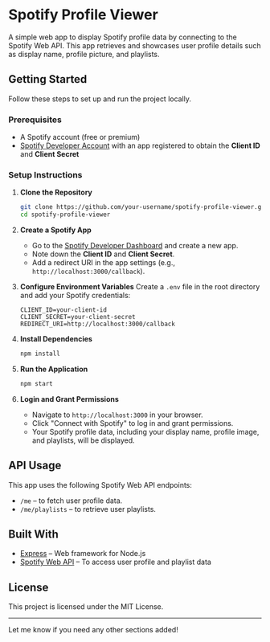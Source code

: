 # Spotify Profile Viewer

A simple web app to display Spotify profile data by connecting to the Spotify Web API. This app retrieves and showcases user profile details such as display name, profile picture, and playlists.

## Getting Started

Follow these steps to set up and run the project locally.

### Prerequisites

- A Spotify account (free or premium)
- [Spotify Developer Account](https://developer.spotify.com/) with an app registered to obtain the **Client ID** and **Client Secret**

### Setup Instructions

1. **Clone the Repository**
   ```bash
   git clone https://github.com/your-username/spotify-profile-viewer.git
   cd spotify-profile-viewer
   ```

2. **Create a Spotify App**
   - Go to the [Spotify Developer Dashboard](https://developer.spotify.com/dashboard/applications) and create a new app.
   - Note down the **Client ID** and **Client Secret**.
   - Add a redirect URI in the app settings (e.g., `http://localhost:3000/callback`).

3. **Configure Environment Variables**
   Create a `.env` file in the root directory and add your Spotify credentials:
   ```env
   CLIENT_ID=your-client-id
   CLIENT_SECRET=your-client-secret
   REDIRECT_URI=http://localhost:3000/callback
   ```

4. **Install Dependencies**
   ```bash
   npm install
   ```

5. **Run the Application**
   ```bash
   npm start
   ```

6. **Login and Grant Permissions**
   - Navigate to `http://localhost:3000` in your browser.
   - Click "Connect with Spotify" to log in and grant permissions.
   - Your Spotify profile data, including your display name, profile image, and playlists, will be displayed.

## API Usage

This app uses the following Spotify Web API endpoints:
- `/me` – to fetch user profile data.
- `/me/playlists` – to retrieve user playlists.

## Built With

- [Express](https://expressjs.com/) – Web framework for Node.js
- [Spotify Web API](https://developer.spotify.com/documentation/web-api/) – To access user profile and playlist data

## License

This project is licensed under the MIT License.

---

Let me know if you need any other sections added!
